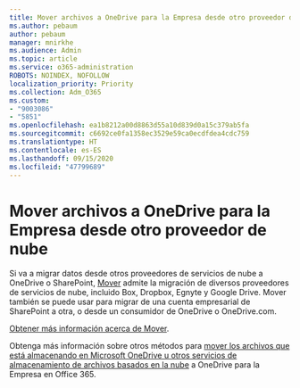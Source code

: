 ```yaml
---
title: Mover archivos a OneDrive para la Empresa desde otro proveedor de nube
ms.author: pebaum
author: pebaum
manager: mnirkhe
ms.audience: Admin
ms.topic: article
ms.service: o365-administration
ROBOTS: NOINDEX, NOFOLLOW
localization_priority: Priority
ms.collection: Adm_O365
ms.custom:
- "9003086"
- "5851"
ms.openlocfilehash: ea1b8212a00d8863d55a10d839d0a15c379ab5fa
ms.sourcegitcommit: c6692ce0fa1358ec3529e59ca0ecdfdea4cdc759
ms.translationtype: HT
ms.contentlocale: es-ES
ms.lasthandoff: 09/15/2020
ms.locfileid: "47799689"
---
```

# <a name="move-files-into-onedrive-for-business-from-another-cloud-provider"></a>Mover archivos a OneDrive para la Empresa desde otro proveedor de nube

Si va a migrar datos desde otros proveedores de servicios de nube a OneDrive o SharePoint, [Mover](https://go.microsoft.com/fwlink/?linkid=2132453) admite la migración de diversos proveedores de servicios de nube, incluido Box, Dropbox, Egnyte y Google Drive. Mover también se puede usar para migrar de una cuenta empresarial de SharePoint a otra, o desde un consumidor de OneDrive o OneDrive.com.

[Obtener más información acerca de Mover](https://go.microsoft.com/fwlink/?linkid=2132453).

Obtenga más información sobre otros métodos para [mover los archivos que está almacenando en Microsoft OneDrive u otros servicios de almacenamiento de archivos basados en la nube](https://support.microsoft.com/office/7fb28cad-7e25-451f-8b4b-2d1a71e5c0e9) a OneDrive para la Empresa en Office 365.
